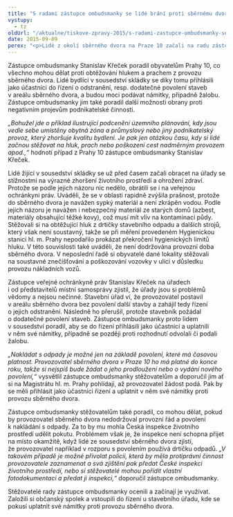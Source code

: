 ```yaml
---
title: "S radami zástupce ombudsmanky se lidé brání proti sběrnému dvoru"
vystupy:
  - tz
oldUrl: "/aktualne/tiskove-zpravy-2015/s-radami-zastupce-ombudsmanky-se-lide-brani-proti-sbernemu-dvoru"
date: 2015-09-09
perex: "<p>Lidé z okolí sběrného dvora na Praze 10 začali na radu zástupce ombudsmanky bránit kvalitu svého bydlení. Zástupce ombudsmanky jim doporučil konkrétní kroky k tomu, aby dosáhli snížení obtěžování hlukem a prachem. Protože podle rad postupují a také úřady jsou aktivní, mají obyvatelé lokality šanci, že se jejich životní prostředí zlepší.</p>"
---
```


<!-- imported from the old website -->

<p>Zástupce ombudsmanky Stanislav Křeček poradil obyvatelům Prahy 10, co všechno mohou dělat proti obtěžování hlukem a prachem z provozu sběrného dvora. Lidé bydlící v sousedství skládky se díky tomu přihlásili jako účastníci do řízení o odstranění, resp. dodatečné povolení staveb v areálu sběrného dvora, a budou moci podávat námitky, případně žalobu. Zástupce ombudsmanky jim také poradil další možnosti obrany proti negativním projevům podnikatelské činnosti.</p><p><em>„Bohužel jde o přiklad ilustrující podcenění územního plánování, kdy jsou vedle sebe umístěny obytná zóna a průmyslový nebo jiný podnikatelský provoz, který zhoršuje kvalitu bydlení. Je pak jen otázkou času, kdy si lidé začnou stěžovat na hluk, prach nebo poškození cest nadměrným provozem apod.,“</em> hodnotí případ z Prahy 10 zástupce ombudsmanky Stanislav Křeček.  </p><p>Lidé žijící v sousedství skládky se už před časem začali obracet na úřady se stížnostmi na výrazné zhoršení životního prostředí a ohrožení zdraví. Protože se podle jejich názoru nic nedělo, obrátili se i na veřejnou ochránkyni práv. Uváděli, že se v oblasti rapidně zvýšila prašnost, protože do sběrného dvora je navážen sypký materiál a není zkrápěn vodou. Podle jejich názoru je navážen i nebezpečný materiál ze starých domů (azbest, materiály obsahující těžké kovy), což musí mít vliv na kontaminaci půdy. Stěžovali si na obtěžující hluk z drtičky stavebního odpadu a dalších strojů, který však není soustavný, takže se při měření provedeném Hygienickou stanicí hl. m. Prahy nepodařilo prokázat překročení hygienických limitů hluku. V této souvislosti také uváděli, že není dodržována provozní doba sběrného dvora. V neposlední řadě si obyvatelé dané lokality stěžovali na soustavné znečišťování a poškozování vozovky v ulici v důsledku provozu nákladních vozů.</p><p>Zástupce veřejné ochránkyně práv Stanislav Křeček na úřadech i od představitelů místní samosprávy zjistil, že úřady jsou si problémů vědomy a nejsou nečinné. Stavební úřad ví, že provozovatel postavil v areálu sběrného dvora bez povolení další stavby a zahájil tedy řízení o jejich odstranění. Následně ho přerušil, protože stavebník požádal o dodatečné povolení staveb. Zástupce ombudsmanky proto lidem v sousedství poradil, aby se do řízení přihlásili jako účastníci a uplatnili v něm své námitky, případně se později proti rozhodnutí odvolali či podali žalobu. </p><p><em>„Nakládat s odpady je možné jen na základě povolení, které má časovou platnost. Provozovatel sběrného dvora v Praze 10 ho má platné do konce roku, takže si nejspíš bude žádat o jeho prodloužení nebo o vydání nového povolení,“</em> vysvětlil zástupce ombudsmanky stěžovatelům a doporučil jim ať si na Magistrátu hl. m. Prahy pohlídají, až provozovatel žádost podá. Pak by se měli přihlásit jako účastníci řízení a uplatnit v něm své námitky proti provozu sběrného dvora.</p><p>Zástupce ombudsmanky stěžovatelům také poradil, co mohou dělat, pokud by provozovatel sběrného dvora nedodržoval provozní řád a povolení k nakládání s odpady. Za to by mu mohla Česká inspekce životního prostředí udělit pokutu. Problémem však je, že inspekce není schopna přijet na místo okamžitě, když lidé ze sousedství sběrného dvora zjistí, že provozovatel například v rozporu s povolením používá drtičku odpadů. <em>„V takovém případě je možné přivolat policii, která by měla protiprávní činnost provozovatele zaznamenat a svá zjištění pak předat České inspekci životního prostředí, nebo si stěžovatelé mohou pořídit vlastní fotodokumentaci a předat ji inspekci,“</em> doporučil zástupce ombudsmanky.</p><p>Stěžovatelé rady zástupce ombudsmanky ocenili a začínají je využívat. Založili si občanský spolek a vstoupili do řízení u stavebního úřadu, kde se pokusí uplatnit své námitky proti provozu sběrného dvora.</p>
